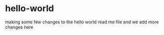 # hello-world

making some few changes to the hello world read me file
and we add more changes here



